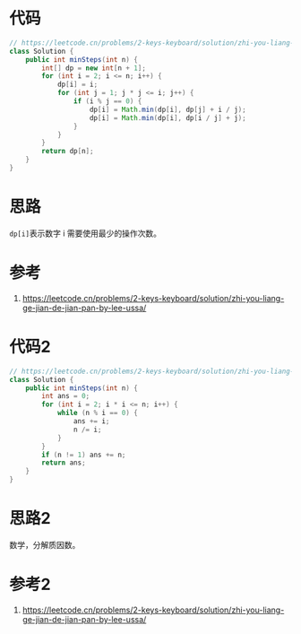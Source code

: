 # 代码

```java
// https://leetcode.cn/problems/2-keys-keyboard/solution/zhi-you-liang-ge-jian-de-jian-pan-by-lee-ussa/
class Solution {
    public int minSteps(int n) {
        int[] dp = new int[n + 1];
        for (int i = 2; i <= n; i++) {
            dp[i] = i;
            for (int j = 1; j * j <= i; j++) {
                if (i % j == 0) {
                    dp[i] = Math.min(dp[i], dp[j] + i / j);
                    dp[i] = Math.min(dp[i], dp[i / j] + j);
                }
            }
        }
        return dp[n];
    }
}
```

# 思路

`dp[i]`表示数字 i 需要使用最少的操作次数。

# 参考

1. https://leetcode.cn/problems/2-keys-keyboard/solution/zhi-you-liang-ge-jian-de-jian-pan-by-lee-ussa/

# 代码2

```java
// https://leetcode.cn/problems/2-keys-keyboard/solution/zhi-you-liang-ge-jian-de-jian-pan-by-lee-ussa/
class Solution {
    public int minSteps(int n) {
        int ans = 0;
        for (int i = 2; i * i <= n; i++) {
            while (n % i == 0) {
                ans += i;
                n /= i;
            }
        }
        if (n != 1) ans += n;
        return ans;
    }
}
```

# 思路2

数学，分解质因数。

# 参考2

1. https://leetcode.cn/problems/2-keys-keyboard/solution/zhi-you-liang-ge-jian-de-jian-pan-by-lee-ussa/

